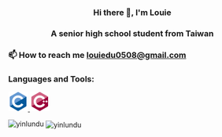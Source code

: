 <h3 align="center">Hi there 👋, I'm Louie</h3>
<h3 align="center">A senior high school student from Taiwan</h3>

### 📫 How to reach me **louiedu0508@gmail.com**

<h3 align="left">Languages and Tools:</h3>
<p align="left"> <a href="https://www.cprogramming.com/" target="_blank" rel="noreferrer"> <img src="https://raw.githubusercontent.com/devicons/devicon/master/icons/c/c-original.svg" alt="c" width="40" height="40"/> </a> <a href="https://www.w3schools.com/cpp/" target="_blank" rel="noreferrer"> <img src="https://raw.githubusercontent.com/devicons/devicon/master/icons/cplusplus/cplusplus-original.svg" alt="cplusplus" width="40" height="40"/> </a> </p>

<p><img align="left" src="https://github-readme-stats.vercel.app/api/top-langs?username=yinlundu&show_icons=true&locale=en&layout=compact" alt="yinlundu" /></p>

<p>&nbsp;<img align="center" src="https://github-readme-stats.vercel.app/api?username=yinlundu&show_icons=true&locale=en" alt="yinlundu" /></p>
